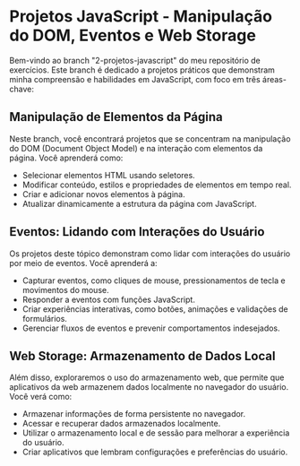 # Projetos JavaScript - Manipulação do DOM, Eventos e Web Storage

Bem-vindo ao branch "2-projetos-javascript" do meu repositório de exercícios. Este branch é dedicado a projetos práticos que demonstram minha compreensão e habilidades em JavaScript, com foco em três áreas-chave:

## Manipulação de Elementos da Página

Neste branch, você encontrará projetos que se concentram na manipulação do DOM (Document Object Model) e na interação com elementos da página. Você aprenderá como:

- Selecionar elementos HTML usando seletores.
- Modificar conteúdo, estilos e propriedades de elementos em tempo real.
- Criar e adicionar novos elementos à página.
- Atualizar dinamicamente a estrutura da página com JavaScript.

## Eventos: Lidando com Interações do Usuário

Os projetos deste tópico demonstram como lidar com interações do usuário por meio de eventos. Você aprenderá a:

- Capturar eventos, como cliques de mouse, pressionamentos de tecla e movimentos do mouse.
- Responder a eventos com funções JavaScript.
- Criar experiências interativas, como botões, animações e validações de formulários.
- Gerenciar fluxos de eventos e prevenir comportamentos indesejados.

## Web Storage: Armazenamento de Dados Local

Além disso, exploraremos o uso do armazenamento web, que permite que aplicativos da web armazenem dados localmente no navegador do usuário. Você verá como:

- Armazenar informações de forma persistente no navegador.
- Acessar e recuperar dados armazenados localmente.
- Utilizar o armazenamento local e de sessão para melhorar a experiência do usuário.
- Criar aplicativos que lembram configurações e preferências do usuário.
